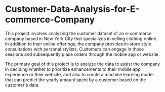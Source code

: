 # Customer-Data-Analysis-for-E-commerce-Company
This project involves analyzing the customer dataset of an e-commerce company based in New York City that specializes in selling clothing online. In addition to their online offerings, the company provides in-store style consultations with personal stylists. Customers can engage in these sessions and subsequently place orders through the mobile app or website.

The primary goal of this project is to analyze the data to assist the company in deciding whether to prioritize enhancements to their mobile app experience or their website, and also to create a machine learning model that can predict the yearly amount spent by a customer based on the customer's data.
